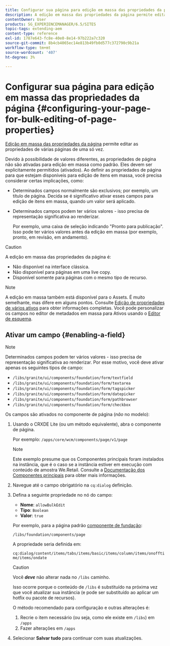 ```yaml
---
title: Configurar sua página para edição em massa das propriedades da página
description: A edição em massa das propriedades da página permite editar as propriedades de várias páginas de uma só vez
contentOwner: User
products: SG_EXPERIENCEMANAGER/6.5/SITES
topic-tags: extending-aem
content-type: reference
exl-id: 1787e643-fc8e-40e0-8e14-97b222a7c320
source-git-commit: 8b4cb4065ec14e813b49fb0d577c372790c9b21a
workflow-type: tm+mt
source-wordcount: '407'
ht-degree: 3%

---
```


# Configurar sua página para edição em massa das propriedades da página {#configuring-your-page-for-bulk-editing-of-page-properties}

[Edição em massa das propriedades da página](/help/sites-authoring/editing-page-properties.md#from-the-sites-console-multiple-pages) permite editar as propriedades de várias páginas de uma só vez.

Devido à possibilidade de valores diferentes, as propriedades de página não são ativadas para edição em massa como padrão. Eles devem ser explicitamente permitidos (ativados). Ao definir as propriedades de página para que estejam disponíveis para edição de itens em massa, você precisa considerar certas implicações, como:

* Determinados campos normalmente são exclusivos; por exemplo, um título de página. Decida se é significativo ativar esses campos para edição de itens em massa, quando um valor será aplicado.
* Determinados campos podem ter vários valores - isso precisa de representação significativa ao renderizar.

  Por exemplo, uma caixa de seleção indicando &quot;Pronto para publicação&quot;. Isso pode ter vários valores antes da edição em massa (por exemplo, pronto, em revisão, em andamento).

>[!CAUTION]
>
>A edição em massa das propriedades da página é:
>
>* Não disponível na interface clássica.
>* Não disponível para páginas em uma live copy.
>* Disponível somente para páginas com o mesmo tipo de recurso.
>

>[!NOTE]
>
>A edição em massa também está disponível para o Assets. É muito semelhante, mas difere em alguns pontos. Consulte [Edição de propriedades de vários ativos](/help/assets/metadata.md) para obter informações completas. Você pode personalizar os campos no editor de metadados em massa para Ativos usando o [Editor de esquema](/help/assets/metadata-schemas.md).

## Ativar um campo {#enabling-a-field}

>[!NOTE]
>
>Determinados campos podem ter vários valores - isso precisa de representação significativa ao renderizar. Por esse motivo, você deve ativar apenas os seguintes tipos de campo:
>
>* `/libs/granite/ui/components/foundation/form/textfield`
>* `/libs/granite/ui/components/foundation/form/textarea`
>* `/libs/granite/ui/components/foundation/form/tagspicker`
>* `/libs/granite/ui/components/foundation/form/datepicker`
>* `/libs/granite/ui/components/foundation/form/pathbrowser`
>* `/libs/granite/ui/components/foundation/form/checkbox`
>

Os campos são ativados no componente de página (*não* no modelo):

1. Usando o CRXDE Lite (ou um método equivalente), abra o componente de página.

   Por exemplo: `/apps/core/wcm/components/page/v1/page`

   >[!NOTE]
   >
   >Este exemplo presume que os Componentes principais foram instalados na instância, que é o caso se a instância estiver em execução com conteúdo de amostra We.Retail. Consulte a [Documentação dos Componentes principais](https://experienceleague.adobe.com/docs/experience-manager-core-components/using/introduction.html?lang=pt-BR) para obter mais informações.

1. Navegue até o campo obrigatório na `cq:dialog` definição.
1. Defina a seguinte propriedade no nó do campo:

   * **Nome**: `allowBulkEdit`
   * **Tipo**: `Boolean`
   * **Valor**: `true`

   Por exemplo, para a página padrão [componente de fundação](/help/sites-authoring/default-components-foundation.md):

   `/libs/foundation/components/page`

   A propriedade seria definida em:

   `cq:dialog/content/items/tabs/items/basic/items/column/items/onofftime/items/ondate`

   >[!CAUTION]
   >
   >Você ***deve*** não alterar nada no `/libs` caminho.
   >
   >Isso ocorre porque o conteúdo de `/libs` é substituído na próxima vez que você atualizar sua instância (e pode ser substituído ao aplicar um hotfix ou pacote de recursos).
   >
   >O método recomendado para configuração e outras alterações é:
   >
   >    1. Recrie o item necessário (ou seja, como ele existe em `/libs`) em `/apps`
   >    1. Fazer alterações em `/apps`

1. Selecionar **Salvar tudo** para continuar com suas atualizações.
